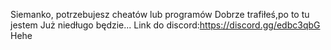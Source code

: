 Siemanko, potrzebujesz cheatów lub programów
Dobrze trafiłeś,po to tu jestem
Już niedługo będzie...
Link do discord:https://discord.gg/edbc3qbG
Hehe
